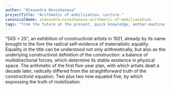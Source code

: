 ```yaml
---
author: "Alexandra Novozhenova"
projectTitle: "Arithmetic of mobilization. Lecture."
canonicalName: alexandra-novozhenova-arithmetic-of-mobiliazation
tags: "from the future at the present, quick knowledge, mother-machine, practices of ourselves, production drama, all to all, joy acceleration, extensions, national academy of sciences as witch, pharmachoreography, speculative synthesis, tongue and teeth of creativity, rhythm, repetition"
---
```

"5X5 = 25", an exhibition of constructivist artists in 1921, already by its name brought to the fore the radical self-evidence of materialistic equality. Equality in the title can be understood not only arithmetically, but also as the underlying constructivist definition of the construction: a balance of multidirectional forces, which determine its stable existence in physical space. The arithmetic of the first five-year plan, with which artists dealt a decade later, radically differed from the straightforward truth of the constructivist equation. Two plus two now equated five, by which expressing the truth of mobilization.
